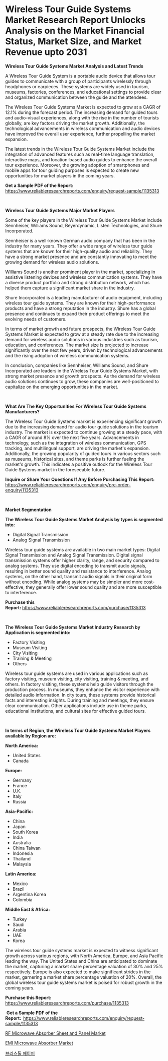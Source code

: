 <p><h1>Wireless Tour Guide Systems Market Research Report Unlocks Analysis on the Market Financial Status, Market Size, and Market Revenue upto 2031</h1></p><p><strong>Wireless Tour Guide Systems Market Analysis and Latest Trends</strong></p>
<p><p>A Wireless Tour Guide System is a portable audio device that allows tour guides to communicate with a group of participants wirelessly through headphones or earpieces. These systems are widely used in tourism, museums, factories, conferences, and educational settings to provide clear and organized communication between the guide and the attendees.</p><p>The Wireless Tour Guide Systems Market is expected to grow at a CAGR of 12.1% during the forecast period. The increasing demand for guided tours and audio-visual experiences, along with the rise in the number of tourists globally, are key factors driving the market growth. Additionally, the technological advancements in wireless communication and audio devices have improved the overall user experience, further propelling the market expansion.</p><p>The latest trends in the Wireless Tour Guide Systems Market include the integration of advanced features such as real-time language translation, interactive maps, and location-based audio guides to enhance the overall tour experience. Moreover, the growing adoption of smartphones and mobile apps for tour guiding purposes is expected to create new opportunities for market players in the coming years.</p></p>
<p><strong>Get a Sample PDF of the Report:&nbsp;</strong> <a href="https://www.reliableresearchreports.com/enquiry/request-sample/1135313">https://www.reliableresearchreports.com/enquiry/request-sample/1135313</a></p>
<p>&nbsp;</p>
<p><strong>Wireless Tour Guide Systems Major Market Players</strong></p>
<p><p>Some of the key players in the Wireless Tour Guide Systems Market include Sennheiser, Williams Sound, Beyerdynamic, Listen Technologies, and Shure Incorporated. </p><p>Sennheiser is a well-known German audio company that has been in the industry for many years. They offer a wide range of wireless tour guide systems that are known for their high-quality audio and reliability. They have a strong market presence and are constantly innovating to meet the growing demand for wireless audio solutions.</p><p>Williams Sound is another prominent player in the market, specializing in assistive listening devices and wireless communication systems. They have a diverse product portfolio and strong distribution network, which has helped them capture a significant market share in the industry.</p><p>Shure Incorporated is a leading manufacturer of audio equipment, including wireless tour guide systems. They are known for their high-performance products and have a strong reputation in the industry. Shure has a global presence and continues to expand their product offerings to meet the evolving needs of customers.</p><p>In terms of market growth and future prospects, the Wireless Tour Guide Systems Market is expected to grow at a steady rate due to the increasing demand for wireless audio solutions in various industries such as tourism, education, and conferences. The market size is projected to increase significantly over the next few years, driven by technological advancements and the rising adoption of wireless communication systems.</p><p>In conclusion, companies like Sennheiser, Williams Sound, and Shure Incorporated are leaders in the Wireless Tour Guide Systems Market, with strong market presence and growth prospects. As the demand for wireless audio solutions continues to grow, these companies are well-positioned to capitalize on the emerging opportunities in the market.</p></p>
<p>&nbsp;</p>
<p><strong>What Are The Key Opportunities For Wireless Tour Guide Systems Manufacturers?</strong></p>
<p><p>The Wireless Tour Guide Systems market is experiencing significant growth due to the increasing demand for audio tour guide solutions in the tourism industry. The market is expected to continue growing at a steady pace, with a CAGR of around 8% over the next five years. Advancements in technology, such as the integration of wireless communication, GPS tracking, and multilingual support, are driving the market's expansion. Additionally, the growing popularity of guided tours in various sectors such as museums, historical sites, and theme parks is further fueling the market's growth. This indicates a positive outlook for the Wireless Tour Guide Systems market in the foreseeable future.</p></p>
<p><strong>Inquire or Share Your Questions If Any Before Purchasing This Report:</strong> <a href="https://www.reliableresearchreports.com/enquiry/pre-order-enquiry/1135313">https://www.reliableresearchreports.com/enquiry/pre-order-enquiry/1135313</a></p>
<p>&nbsp;</p>
<p><strong>Market Segmentation</strong></p>
<p><strong>The Wireless Tour Guide Systems Market Analysis by types is segmented into:</strong></p>
<p><ul><li>Digital Signal Transmission</li><li>Analog Signal Transmission</li></ul></p>
<p><p>Wireless tour guide systems are available in two main market types: Digital Signal Transmission and Analog Signal Transmission. Digital signal transmission systems offer higher clarity, range, and security compared to analog systems. They use digital encoding to transmit audio signals, resulting in better sound quality and resistance to interference. Analog systems, on the other hand, transmit audio signals in their original form without encoding. While analog systems may be simpler and more cost-effective, they generally offer lower sound quality and are more susceptible to interference.</p></p>
<p><strong>Purchase this Report:&nbsp;</strong><a href="https://www.reliableresearchreports.com/purchase/1135313">https://www.reliableresearchreports.com/purchase/1135313</a></p>
<p>&nbsp;</p>
<p><strong>The Wireless Tour Guide Systems Market Industry Research by Application is segmented into:</strong></p>
<p><ul><li>Factory Visiting</li><li>Museum Visiting</li><li>City Visiting</li><li>Training & Meeting</li><li>Others</li></ul></p>
<p><p>Wireless tour guide systems are used in various applications such as factory visiting, museum visiting, city visiting, training & meeting, and others. In factory visiting, these systems help guide visitors through the production process. In museums, they enhance the visitor experience with detailed audio information. In city tours, these systems provide historical facts and interesting insights. During training and meetings, they ensure clear communication. Other applications include use in theme parks, educational institutions, and cultural sites for effective guided tours.</p></p>
<p>&nbsp;</p>
<p><strong>In terms of Region, the Wireless Tour Guide Systems Market Players available by Region are:</strong></p>
<p>
    <p> <strong> North America: </strong>
        <ul>
            <li>United States</li>
            <li>Canada</li>
        </ul>
        </p> 
    <p> <strong> Europe: </strong>
        <ul>
            <li>Germany</li>
            <li>France</li>
            <li>U.K.</li>
            <li>Italy</li>
            <li>Russia</li>
        </ul>
        </p> 
    <p> <strong> Asia-Pacific: </strong>
        <ul>
            <li>China</li>
            <li>Japan</li>
            <li>South Korea</li>
            <li>India</li>
            <li>Australia</li>
            <li>China Taiwan</li>
            <li>Indonesia</li>
            <li>Thailand</li>
            <li>Malaysia</li>
        </ul>
        </p> 
    <p> <strong> Latin America: </strong>
        <ul>
            <li>Mexico</li>
            <li>Brazil</li>
            <li>Argentina Korea</li>
            <li>Colombia</li>
        </ul>
        </p> 
    <p> <strong> Middle East & Africa: </strong>
        <ul>
            <li>Turkey</li>
            <li>Saudi</li>
            <li>Arabia</li>
            <li>UAE</li>
            <li>Korea</li>
        </ul>
    </p>
    </p>
<p><p>The wireless tour guide systems market is expected to witness significant growth across various regions, with North America, Europe, and Asia Pacific leading the way. The United States and China are anticipated to dominate the market, capturing a market share percentage valuation of 30% and 25% respectively. Europe is also expected to make significant strides in the market, garnering a market share percentage valuation of 20%. Overall, the global wireless tour guide systems market is poised for robust growth in the coming years.</p></p>
<p><strong>Purchase this Report: </strong><a href="https://www.reliableresearchreports.com/purchase/1135313">https://www.reliableresearchreports.com/purchase/1135313</a></p>
<p>&nbsp;<strong>Get a Sample PDF of the Report:&nbsp;&nbsp;</strong><a href="https://www.reliableresearchreports.com/enquiry/request-sample/1135313">https://www.reliableresearchreports.com/enquiry/request-sample/1135313</a></p>
<p><strong></strong></p>
<p><p><a href="https://github.com/biheemgalvinlouises6hokrh3h/Market-Research-Report-List-1/blob/main/rf-microwave-absorber-sheet-and-panel-market.md">RF Microwave Absorber Sheet and Panel Market</a></p><p><a href="https://github.com/mabutironaldo/Market-Research-Report-List-3/blob/main/emi-microwave-absorber-market.md">EMI Microwave Absorber Market</a></p><p><a href="https://github.com/wallacBahrtyinger567686/Market-Research-Report-List-1/blob/main/96554628958.md">브리스톨 페이퍼</a></p></p>